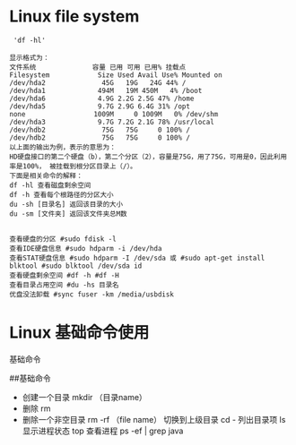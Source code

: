 # Linux file system

     'df -hl'
    
    显示格式为：　
    文件系统              容量 已用 可用 已用% 挂载点　
    Filesystem            Size Used Avail Use% Mounted on
    /dev/hda2              45G   19G   24G 44% /
    /dev/hda1             494M   19M 450M   4% /boot
    /dev/hda6             4.9G 2.2G 2.5G 47% /home
    /dev/hda5             9.7G 2.9G 6.4G 31% /opt
    none                 1009M     0 1009M   0% /dev/shm
    /dev/hda3             9.7G 7.2G 2.1G 78% /usr/local
    /dev/hdb2              75G   75G     0 100% /
    /dev/hdb2              75G   75G     0 100% /
    以上面的输出为例，表示的意思为：
    HD硬盘接口的第二个硬盘（b），第二个分区（2），容量是75G，用了75G，可用是0，因此利用率是100%， 被挂载到根分区目录上（/）。
    下面是相关命令的解释：
    df -hl 查看磁盘剩余空间
    df -h 查看每个根路径的分区大小
    du -sh [目录名] 返回该目录的大小
    du -sm [文件夹] 返回该文件夹总M数


    查看硬盘的分区 #sudo fdisk -l
    查看IDE硬盘信息 #sudo hdparm -i /dev/hda
    查看STAT硬盘信息 #sudo hdparm -I /dev/sda 或 #sudo apt-get install blktool #sudo blktool /dev/sda id
    查看硬盘剩余空间 #df -h #df -H
    查看目录占用空间 #du -hs 目录名
    优盘没法卸载 #sync fuser -km /media/usbdisk
   
# Linux 基础命令使用

基础命令

##基础命令

- 创建一个目录  mkdir （目录name）
- 删除  rm
- 删除一个非空目录  rm  -rf   （file name）
 切换到上级目录 cd -
 列出目录项  ls
 显示进程状态    top
 查看进程   ps  -ef  |  grep  java
    

